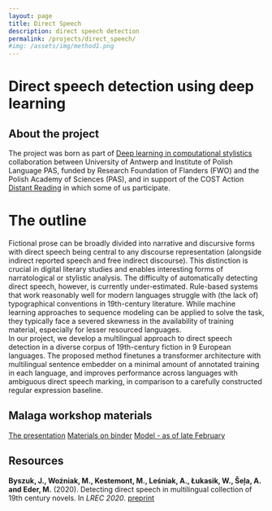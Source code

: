 ```yaml
---
layout: page
title: Direct Speech
description: direct speech detection
permalink: /projects/direct_speech/
#img: /assets/img/method1.png
---
```


# Direct speech detection using deep learning
## About the project
The project was born as part of [Deep learning in computational stylistics](https://computationalstylistics.github.io/projects/deep_learning/) collaboration between University of Antwerp and Institute of Polish Language PAS, funded by Research Foundation of Flanders (FWO) and the Polish Academy of Sciences (PAS), and in support of the COST Action [Distant Reading](https://www.distant-reading.net/) in which some of us participate.  

# The outline
Fictional prose can be broadly divided into narrative and discursive forms with direct speech being central to any discourse representation (alongside indirect reported speech and free indirect discourse). This distinction is crucial in digital literary studies and enables interesting forms of narratological or stylistic analysis. The difficulty of automatically detecting direct speech, however, is currently under-estimated. Rule-based systems that work reasonably well for modern languages struggle with (the lack of) typographical conventions in 19th-century literature. While machine learning approaches to sequence modeling can be applied to solve the task, they typically face a severed skewness in the availability of training material, especially for lesser resourced languages.  
In our project, we develop a multilingual approach to direct speech detection in a diverse corpus of 19th-century fiction in 9 European languages. The proposed method finetunes a transformer architecture with multilingual sentence embedder on a minimal amount of annotated training in each language, and improves performance across languages with ambiguous direct speech marking, in comparison to a carefully constructed regular expression baseline.

## Malaga workshop materials
[The presentation](https://docs.google.com/presentation/d/1jlENADuXeM9s5whAtJuC5LhC4kr4BqGIhZf-dz0eSxE/edit#slide=id.g6f1691de29_0_0)
[Materials on binder](https://mybinder.org/v2/git/https%3A%2F%2Fgitlab.ijp.pan.pl%3A11431%2Fpublic-focs%2Fmalaga/2154c990d43b12d4e5d749cc7a4351c73ce44254)
[Model - as of late February](https://gitlab.ijp.pan.pl:11431/public-focs/malaga/-/tree/master/model)

## Resources

**Byszuk, J., Woźniak, M., Kestemont, M., Leśniak, A., Łukasik, W., Šeļa, A. and Eder, M.** (2020). Detecting direct speech in multilingual collection of 19th century novels. In _LREC 2020_. [preprint](https://github.com/computationalstylistics/preprints/blob/master/byszuk-et-al_LT4HALA_final.pdf)


